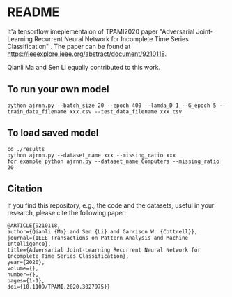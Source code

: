 # README
It'a tensorflow imeplementaion of TPAMI2020 paper "Adversarial Joint-Learning Recurrent Neural Network for Incomplete Time Series Classification" . The paper can be found at https://ieeexplore.ieee.org/abstract/document/9210118.

Qianli Ma and Sen Li equally contributed to this work.

## To run your own model
```
python ajrnn.py --batch_size 20 --epoch 400 --lamda_D 1 --G_epoch 5 --train_data_filename xxx.csv --test_data_filename xxx.csv
```
## To load saved model
```
cd ./results
python ajrnn.py --dataset_name xxx --missing_ratio xxx
for example python ajrnn.py --dataset_name Computers --missing_ratio 20
```


## Citation

If you find this repository, e.g., the code and the datasets, useful in your research, please cite the following paper:
```
@ARTICLE{9210118,  
author={Qianli {Ma} and Sen {Li} and Garrison W. {Cottrell}},  
journal={IEEE Transactions on Pattern Analysis and Machine Intelligence},   
title={Adversarial Joint-Learning Recurrent Neural Network for Incomplete Time Series Classification},   
year={2020},  
volume={},  
number={},  
pages={1-1},  
doi={10.1109/TPAMI.2020.3027975}}
```
